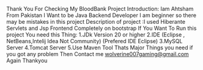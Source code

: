 Thank You For Checking My BloodBank Project 
Introduction:
Iam Ahtsham From Pakistan I Want to be Java Backend Developer I am beginner so there may be mistakes in this project 
Description of project :I used Hiberante Servlets and Jsp Frontend Completely on bootstrap 
If You Want To Run this project You need this Thing:
1.JDk Version 20 or higher
2.IDE (Eclipse , NetBeans,Intelij Idea Not Community) (Prefered IDE Eclipse)
3.MySQL Server 
4.Tomcat Server
5.Use Maven Tool
Thats Major Things you need if you got any problem 
Then Contact me wolverine007gaming@gmail.com
Again Thankyou
